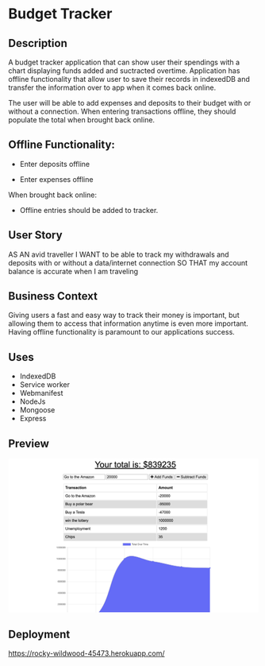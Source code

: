 # Budget Tracker

## Description
A budget tracker application that can show user their spendings with a chart displaying funds added and suctracted overtime. Application has offline functionality that allow user to save their records in indexedDB and transfer the information over to app when it comes back online. 

The user will be able to add expenses and deposits to their budget with or without a connection. When entering transactions offline, they should populate the total when brought back online.

## Offline Functionality:
  * Enter deposits offline

  * Enter expenses offline

When brought back online:

  * Offline entries should be added to tracker.

## User Story
AS AN avid traveller
I WANT to be able to track my withdrawals and deposits with or without a data/internet connection
SO THAT my account balance is accurate when I am traveling

## Business Context
Giving users a fast and easy way to track their money is important, but allowing them to access that information anytime is even more important. Having offline functionality is paramount to our applications success.

## Uses
  * IndexedDB
  * Service worker 
  * Webmanifest
  * NodeJs
  * Mongoose
  * Express

## Preview 
<img src="BudgetTracker.png">

## Deployment
https://rocky-wildwood-45473.herokuapp.com/
